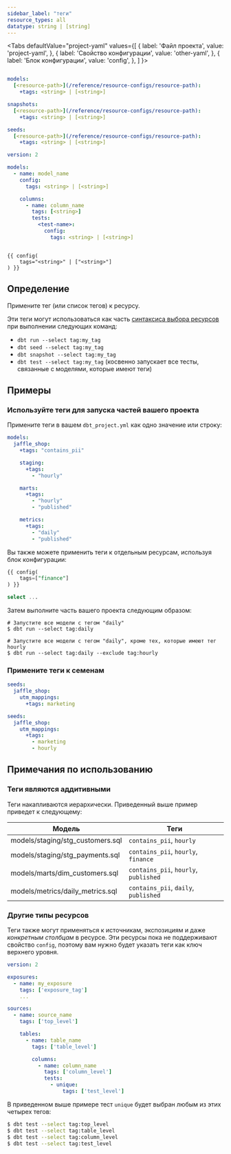 ```yaml
---
sidebar_label: "теги"
resource_types: all
datatype: string | [string]
---
```


<Tabs
  defaultValue="project-yaml"
  values={[
    { label: 'Файл проекта', value: 'project-yaml', },
    { label: 'Свойство конфигурации', value: 'other-yaml', },
    { label: 'Блок конфигурации', value: 'config', },
  ]
}>
<TabItem value="project-yaml">

<File name='dbt_project.yml'>

```yml

models:
  [<resource-path>](/reference/resource-configs/resource-path):
    +tags: <string> | [<string>]

snapshots:
  [<resource-path>](/reference/resource-configs/resource-path):
    +tags: <string> | [<string>]

seeds:
  [<resource-path>](/reference/resource-configs/resource-path):
    +tags: <string> | [<string>]

```

</File>
</TabItem>

<TabItem value="other-yaml">

<File name='models/resources.yml'>

```yml
version: 2

models:
  - name: model_name
    config:
      tags: <string> | [<string>]

    columns:
      - name: column_name
        tags: [<string>]
        tests:
          <test-name>:
            config:
              tags: <string> | [<string>]
```

</File>
</TabItem>


<TabItem value="config">

```jinja

{{ config(
    tags="<string>" | ["<string>"]
) }}

```

</TabItem>

</Tabs>

## Определение
Примените тег (или список тегов) к ресурсу.

Эти теги могут использоваться как часть [синтаксиса выбора ресурсов](/reference/node-selection/syntax) при выполнении следующих команд:
- `dbt run --select tag:my_tag`
- `dbt seed --select tag:my_tag`
- `dbt snapshot --select tag:my_tag`
- `dbt test --select tag:my_tag` (косвенно запускает все тесты, связанные с моделями, которые имеют теги)

## Примеры
### Используйте теги для запуска частей вашего проекта

Примените теги в вашем `dbt_project.yml` как одно значение или строку:

<File name='dbt_project.yml'>

```yml
models:
  jaffle_shop:
    +tags: "contains_pii"

    staging:
      +tags:
        - "hourly"

    marts:
      +tags:
        - "hourly"
        - "published"

    metrics:
      +tags:
        - "daily"
        - "published"

```

</File>

Вы также можете применить теги к отдельным ресурсам, используя блок конфигурации:

<File name='models/staging/stg_payments.sql'>

```sql
{{ config(
    tags=["finance"]
) }}

select ...

```

</File>

Затем выполните часть вашего проекта следующим образом:

```
# Запустите все модели с тегом "daily"
$ dbt run --select tag:daily

# Запустите все модели с тегом "daily", кроме тех, которые имеют тег hourly
$ dbt run --select tag:daily --exclude tag:hourly
```

### Примените теги к семенам

<File name='dbt_project.yml'>

```yml
seeds:
  jaffle_shop:
    utm_mappings:
      +tags: marketing
```

</File>

<File name='dbt_project.yml'>

```yml
seeds:
  jaffle_shop:
    utm_mappings:
      +tags:
        - marketing
        - hourly
```

</File>

## Примечания по использованию

### Теги являются аддитивными
Теги накапливаются иерархически. Приведенный выше пример приведет к следующему:

| Модель                            | Теги                                  |
| -------------------------------- | ------------------------------------- |
| models/staging/stg_customers.sql | `contains_pii`, `hourly`              |
| models/staging/stg_payments.sql  | `contains_pii`, `hourly`, `finance`   |
| models/marts/dim_customers.sql   | `contains_pii`, `hourly`, `published` |
| models/metrics/daily_metrics.sql | `contains_pii`, `daily`, `published`  |

### Другие типы ресурсов

Теги также могут применяться к источникам, экспозициям и даже _конкретным столбцам_ в ресурсе.
Эти ресурсы пока не поддерживают свойство `config`, поэтому вам нужно будет указать
теги как ключ верхнего уровня.

<File name='models/schema.yml'>

```yml
version: 2

exposures:
  - name: my_exposure
    tags: ['exposure_tag']
    ...

sources:
  - name: source_name
    tags: ['top_level']

    tables:
      - name: table_name
        tags: ['table_level']

        columns:
          - name: column_name
            tags: ['column_level']
            tests:
              - unique:
                  tags: ['test_level']
```

</File>

В приведенном выше примере тест `unique` будет выбран любым из этих четырех тегов:
```bash
$ dbt test --select tag:top_level
$ dbt test --select tag:table_level
$ dbt test --select tag:column_level
$ dbt test --select tag:test_level
```